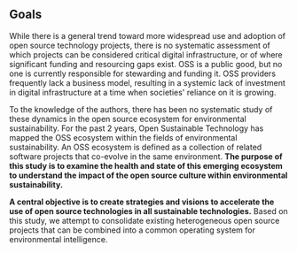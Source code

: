 ## Goals 

While there is a general trend toward more widespread use and adoption of open source technology projects, there is no systematic assessment of which projects can be considered critical digital infrastructure, or of where significant funding and resourcing gaps exist. OSS is a public good, but no one is currently responsible for stewarding and funding it. OSS providers frequently lack a business model, resulting in a systemic lack of investment in digital infrastructure at a time when societies' reliance on it is growing. 

To the knowledge of the authors, there has been no systematic study of these dynamics in the open source ecosystem for environmental sustainability. For the past 2 years, Open Sustainable Technology has mapped the OSS ecosystem within the fields of environmental sustainability. An OSS ecosystem is defined as a collection of related software projects that co-evolve in the same environment. **The purpose of this study is to examine the health and state of this emerging ecosystem to understand the impact of the open source culture within environmental sustainability.** 

**A central objective is to create strategies and visions to accelerate the use of open source technologies in all sustainable technologies.** Based on this study, we attempt to consolidate existing heterogeneous open source projects that can be combined into a common operating system for environmental intelligence. 